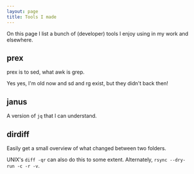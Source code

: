 ```yaml
---
layout: page
title: Tools I made
---
```

On this page I list a bunch of (developer) tools I enjoy using in my work and
elsewhere.

## prex
prex is to sed, what awk is grep.

Yes yes, I'm old now and sd and rg exist, but they didn't back then!

## janus
A version of `jq` that I can understand.

## dirdiff
Easily get a small overview of what changed between two folders.

UNIX's `diff -qr` can also do this to some extent.
Alternately, `rsync --dry-run -c -r -v`.